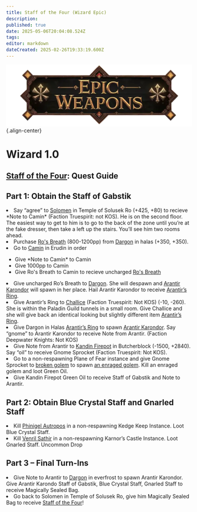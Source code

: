 ```yaml
---
title: Staff of the Four (Wizard Epic)
description: 
published: true
date: 2025-05-06T20:04:08.524Z
tags: 
editor: markdown
dateCreated: 2025-02-26T19:33:19.600Z
---
```


![epicweapons.webp](/epicweapons.webp){.align-center}
# Wizard 1.0

## <a href=https://eqdb.net/item/detail/2014341>Staff of the Four</a>: Quest Guide


## Part 1: Obtain the Staff of Gabstik
<li>Say “agree” to <a href="https://eqdb.net/npc/detail/80023"> Solomen</a> in Temple of Solusek Ro (+425, +80) to recieve *Note to Camin* (Faction Truespirit: not KOS). He is on the second floor. The easiest way to get to him is to go to the back of the zone until you’re at the fake dresser, then take a left up the stairs. You’ll see him two rooms ahead.</li>
<li>Purchase <a href="https://eqdb.net/item/detail/14330">Ro's Breath</a> (800-1200pp) from <a href="https://eqdb.net/npc/detail/29000">Dargon</a> in halas (+350, +350).</li>
<li>Go to <a href="https://eqdb.net/npc/detail/24004">Camin</a> in Erudin in order</li>
<ul> 
  <li> Give *Note to Camin* to Camin </li>
  <li> Give 1000pp to Camin </li>
  <li> Give Ro's Breath to Camin to recieve uncharged <a href="https://eqdb.net/item/detail/14331"> Ro's Breath</a> </li>
</ul> 
<li>Give uncharged Ro’s Breath to <a href="https://eqdb.net/npc/detail/29000">Dargon</a>. She will despawn and <a href=https://eqdb.net/npc/detail/29089>Arantir Karondor</a> will spawn in her place. Hail Arantir Karondor to receive <a href=https://eqdb.net/item/detail/14334>Arantir’s Ring</a>.</li>
<li>Give Arantir’s Ring to <a href="https://eqdb.net/npc/detail/61012">Challice</a> (Faction Truespirit: Not KOS) (-10, -260). She is within the Paladin Guild tunnels in a small room. Give Challice and she will give back an identical looking but slightly different item <a href=https://eqdb.net/item/detail/14335> Arantir’s Ring</a>. </li>
<li>Give Dargon in Halas <a href=https://eqdb.net/item/detail/14335> Arantir’s Ring</a> to spawn <a href=https://eqdb.net/npc/detail/29089>Arantir Karondor</a>. Say “gnome” to Arantir Karondor to receive Note from Arantir. (Faction Deepwater Knights: Not KOS)</li>
<li>Give Note from Arantir to <a href=https://eqdb.net/npc/detail/68109>Kandin Firepot</a> in Butcherblock (-1500, +2840). Say “oil” to receive Gnome Sprocket (Faction Truespirit: Not KOS).</li>
<li>Go to a non-respawning Plane of Fear instance and give Gnome Sprocket to <a href=https://eqdb.net/npc/detail/72074>broken golem</a> to spawn <a href=https://eqdb.net/npc/detail/72106>an enraged golem</a>. Kill an enraged golem and loot Green Oil.</li>
<li>Give Kandin Firepot Green Oil to receive Staff of Gabstik and Note to Arantir.</li>

## Part 2: Obtain Blue Crystal Staff and Gnarled Staff
<li>Kill <a href=https://eqdb.net/npc/detail/64001>Phinigel Autropos</a> in a non-respawning Kedge Keep Instance. Loot Blue Crystal Staff.</li>
<li>Kill <a href=https://eqdb.net/npc/detail/102112>Venril Sathir</a> in a non-respawning Karnor’s Castle Instance. Loot Gnarled Staff. Uncommon Drop</li>

## Part 3 – Final Turn-Ins
<li>Give Note to Arantir to <a href="https://eqdb.net/npc/detail/29000">Dargon</a> in everfrost to spawn Arantir Karondor. Give Arantir Karondo Staff of Gabstik, Blue Crystal Staff, Gnarled Staff to receive Magically Sealed Bag.</li>
<li>Go back to Solomen in Temple of Solusek Ro, give him Magically Sealed Bag to receive <a href=https://eqdb.net/item/detail/2014341>Staff of the Four</a>!</li>
